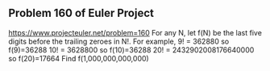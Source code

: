 ## Problem 160 of Euler Project 
https://www.projecteuler.net/problem=160
For any N, let f(N) be the last five digits before the trailing zeroes in N!.
For example,
9! = 362880 so f(9)=36288
10! = 3628800 so f(10)=36288
20! = 2432902008176640000 so f(20)=17664
Find f(1,000,000,000,000)